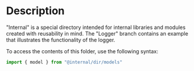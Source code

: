 # Description

"Internal" is a special directory intended for internal libraries and modules created with reusability in mind. The "Logger" branch contains an example that illustrates the functionality of the logger.

To access the contents of this folder, use the following syntax:
```typescript
import { model } from "@internal/dir/models"
```